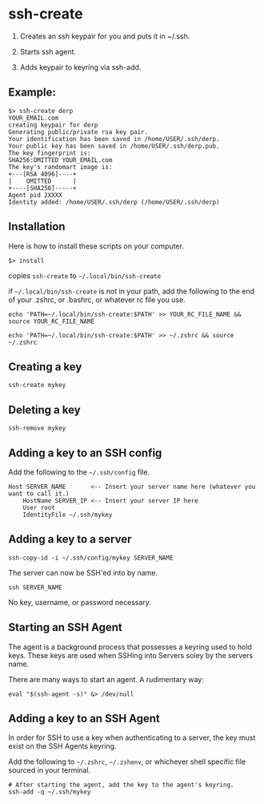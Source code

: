 # ssh-create

1. Creates an ssh keypair for you and puts it in ~/.ssh.

2. Starts ssh agent.

3. Adds keypair to keyring via ssh-add.

## Example:

```
$> ssh-create derp
YOUR_EMAIL.com
creating keypair for derp
Generating public/private rsa key pair.
Your identification has been saved in /home/USER/.ssh/derp.
Your public key has been saved in /home/USER/.ssh/derp.pub.
The key fingerprint is:
SHA256:OMITTED YOUR_EMAIL.com
The key's randomart image is:
+---[RSA 4096]----+
|    OMITTED      |
+----[SHA256]-----+
Agent pid 2XXXX
Identity added: /home/USER/.ssh/derp (/home/USER/.ssh/derp)
```

## Installation

Here is how to install these scripts on your computer.

```shell
$> install
```

copies `ssh-create` to `~/.local/bin/ssh-create`

if `~/.local/bin/ssh-create` is not in your path, add the following to the end of your .zshrc, or .bashrc, or whatever rc file you use.

```shell
echo 'PATH=~/.local/bin/ssh-create:$PATH' >> YOUR_RC_FILE_NAME && source YOUR_RC_FILE_NAME

echo 'PATH=~/.local/bin/ssh-create:$PATH' >> ~/.zshrc && source ~/.zshrc
```

## Creating a key

```shell
ssh-create mykey
```

## Deleting a key

```shell
ssh-remove mykey
```

## Adding a key to an SSH config

Add the following to the `~/.ssh/config` file.

```shell
Host SERVER_NAME       <-- Insert your server name here (whatever you want to call it.)
    HostName SERVER_IP <-- Insert your server IP here
    User root
    IdentityFile ~/.ssh/mykey
```

## Adding a key to a server

```shell
ssh-copy-id -i ~/.ssh/config/mykey SERVER_NAME
```

The server can now be SSH'ed into by name.

```shell
ssh SERVER_NAME
```

No key, username, or password necessary.

## Starting an SSH Agent

The agent is a background process that possesses a keyring used to hold keys. These keys are used when SSHing into Servers soley by the servers name.

There are many ways to start an agent. A rudimentary way:

```shell
eval "$(ssh-agent -s)" &> /dev/null
```

## Adding a key to an SSH Agent

In order for SSH to use a key when authenticating to a server, the key must exist on the SSH Agents keyring.

Add the following to `~/.zshrc`, `~/.zshenv`, or whichever shell specific file sourced in your terminal.

```shell
# After starting the agent, add the key to the agent's keyring.
ssh-add -q ~/.ssh/mykey
```

